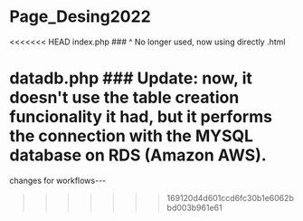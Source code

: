 # Page_Desing2022

<<<<<<< HEAD
index.php ### 
^ No longer used, now using directly .html


datadb.php ### 
Update: now, it doesn't use the table creation funcionality it had, but it performs the connection with the MYSQL database on RDS (Amazon AWS).
=======
changes for workflows---
>>>>>>> 169120d4d601ccd6fc30b1e6062bbd003b961e61
